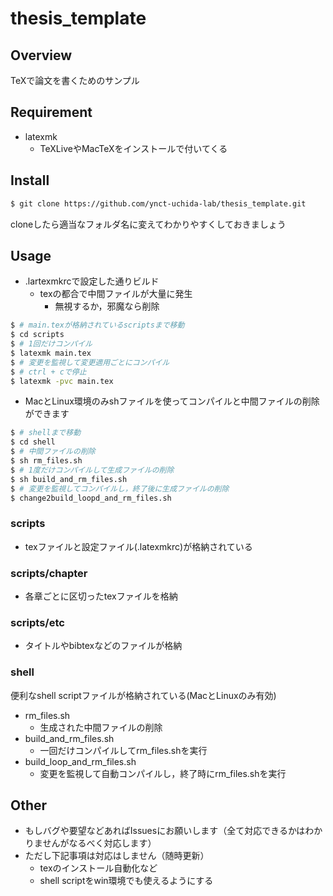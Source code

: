 # thesis_template

## Overview

TeXで論文を書くためのサンプル

## Requirement

- latexmk
	- TeXLiveやMacTeXをインストールで付いてくる

## Install

```sh
$ git clone https://github.com/ynct-uchida-lab/thesis_template.git
```

cloneしたら適当なフォルダ名に変えてわかりやすくしておきましょう

## Usage

- .lartexmkrcで設定した通りビルド
	- texの都合で中間ファイルが大量に発生
		- 無視するか，邪魔なら削除

```sh
$ # main.texが格納されているscriptsまで移動
$ cd scripts
$ # 1回だけコンパイル
$ latexmk main.tex
$ # 変更を監視して変更適用ごとにコンパイル
$ # ctrl + cで停止
$ latexmk -pvc main.tex
```

- MacとLinux環境のみshファイルを使ってコンパイルと中間ファイルの削除ができます

```sh
$ # shellまで移動
$ cd shell
$ # 中間ファイルの削除
$ sh rm_files.sh
$ # 1度だけコンパイルして生成ファイルの削除
$ sh build_and_rm_files.sh
$ # 変更を監視してコンパイルし，終了後に生成ファイルの削除
$ change2build_loopd_and_rm_files.sh
```

### scripts

- texファイルと設定ファイル(.latexmkrc)が格納されている

### scripts/chapter

- 各章ごとに区切ったtexファイルを格納

### scripts/etc

- タイトルやbibtexなどのファイルが格納

### shell

便利なshell scriptファイルが格納されている(MacとLinuxのみ有効)

- rm_files.sh
    - 生成された中間ファイルの削除
- build_and_rm_files.sh
    - 一回だけコンパイルしてrm_files.shを実行
- build_loop_and_rm_files.sh
    - 変更を監視して自動コンパイルし，終了時にrm_files.shを実行

## Other

- もしバグや要望などあればIssuesにお願いします（全て対応できるかはわかりませんがなるべく対応します）
- ただし下記事項は対応はしません（随時更新）
    - texのインストール自動化など
    - shell scriptをwin環境でも使えるようにする
